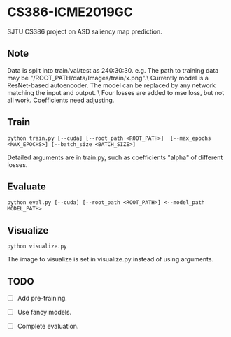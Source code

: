 # CS386-ICME2019GC
SJTU CS386 project on ASD saliency map prediction. 


## Note
Data is split into train/val/test as 240:30:30. e.g. The path to training data may be "/ROOT_PATH/data/Images/train/x.png".\\
Currently model is a ResNet-based autoencoder. The model can be replaced by any network matching the input and output. \\
Four losses are added to mse loss, but not all work. Coefficients need adjusting.


## Train
```
python train.py [--cuda] [--root_path <ROOT_PATH>]  [--max_epochs <MAX_EPOCHS>] [--batch_size <BATCH_SIZE>]
```
Detailed arguments are in train.py, such as coefficients "alpha" of different losses.

## Evaluate
```
python eval.py [--cuda] [--root_path <ROOT_PATH>] <--model_path MODEL_PATH>
```

## Visualize
```
python visualize.py
```
The image to visualize is set in visualize.py instead of using arguments.

## TODO
- [ ] Add pre-training.
- [ ] Use fancy models.
- [ ] Complete evaluation.

